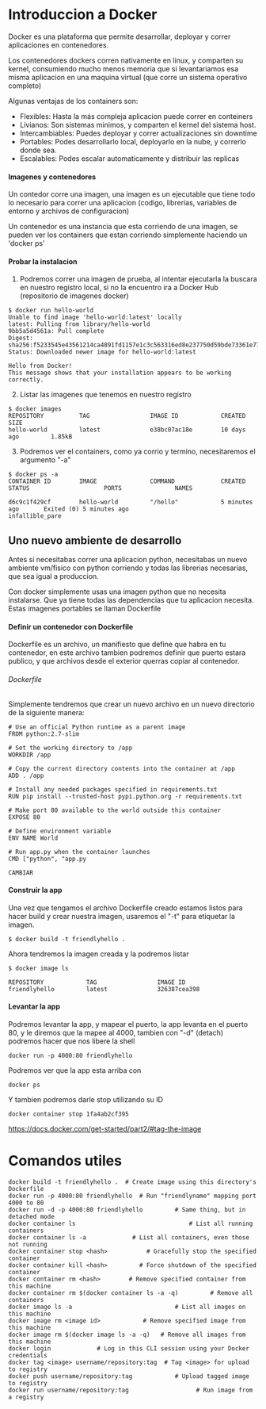 # Introduccion a Docker

Docker es una plataforma que permite desarrollar, deployar y correr aplicaciones en contenedores.

Los contenedores dockers corren nativamente en linux, y comparten su kernel, consumiendo mucho menos memoria que si levantariamos esa misma aplicacion en una maquina virtual (que corre un sistema operativo completo)

Algunas ventajas de los containers son:

- Flexibles: Hasta la más compleja aplicacion puede correr en conteiners
- Livianos: Son sistemas minimos, y comparten el kernel del sistema host.
- Intercambiables: Puedes deployar y correr actualizaciones sin downtime
- Portables: Podes desarrollarlo local, deployarlo en la nube, y correrlo donde sea.
- Escalables: Podes escalar automaticamente y distribuir las replicas

#### Imagenes y contenedores

Un contedor corre una imagen, una imagen es un ejecutable que tiene todo lo necesario para correr una aplicacion (codigo, librerias, variables de entorno y archivos de configuracion)

Un contenedor es una instancia que esta corriendo de una imagen, se pueden ver los containers que estan corriendo simplemente haciendo un 'docker ps'

#### Probar la instalacion

1. Podremos correr una imagen de prueba, al intentar ejecutarla la buscara en nuestro registro local, si no la encuentro ira a Docker Hub (repositorio de imagenes docker)

```
$ docker run hello-world
Unable to find image 'hello-world:latest' locally
latest: Pulling from library/hello-world
9bb5a5d4561a: Pull complete 
Digest: sha256:f5233545e43561214ca4891fd1157e1c3c563316ed8e237750d59bde73361e77
Status: Downloaded newer image for hello-world:latest

Hello from Docker!
This message shows that your installation appears to be working correctly.
```

2. Listar las imagenes que tenemos en nuestro registro
```
$ docker images 
REPOSITORY          TAG                 IMAGE ID            CREATED             SIZE
hello-world         latest              e38bc07ac18e        10 days ago         1.85kB
```

3. Podremos ver el containers, como ya corrio y termino, necesitaremos el argumento "-a"
```
$ docker ps -a
CONTAINER ID        IMAGE               COMMAND             CREATED             STATUS                     PORTS               NAMES

d6c9c1f429cf        hello-world         "/hello"            5 minutes ago       Exited (0) 5 minutes ago                       infallible_pare
```



## Uno nuevo ambiente de desarrollo

Antes si necesitabas correr una aplicacion python, necesitabas un nuevo ambiente vm/fisico con python corriendo y todas las librerias necesarias, que sea igual a produccion.

Con docker simplemente usas una imagen python que no necesita instalarse.
Que ya tiene todas las dependencias que tu aplicacion necesita.
Estas imagenes portables se llaman Dockerfile



#### Definir un contenedor con Dockerfile

Dockerfile es un archivo, un manifiesto que define que habra en tu contenedor, en este archivo tambien podremos definir que puerto estara publico, y que archivos desde el exterior querras copiar al contenedor.



###### Dockerfile

Simplemente tendremos que crear un nuevo archivo en un nuevo directorio de la siguiente manera:



```
# Use an official Python runtime as a parent image
FROM python:2.7-slim

# Set the working directory to /app
WORKDIR /app

# Copy the current directory contents into the container at /app
ADD . /app

# Install any needed packages specified in requirements.txt
RUN pip install --trusted-host pypi.python.org -r requirements.txt

# Make port 80 available to the world outside this container
EXPOSE 80

# Define environment variable
ENV NAME World

# Run app.py when the container launches
CMD ["python", "app.py

CAMBIAR
```



#### Construir la app

Una vez que tengamos el archivo Dockerfile creado estamos listos para hacer build y crear nuestra imagen, usaremos el "-t" para etiquetar la imagen.

```
$ docker build -t friendlyhello .
```

Ahora tendremos la imagen creada y la podremos listar

```
$ docker image ls

REPOSITORY            TAG                 IMAGE ID
friendlyhello         latest              326387cea398
```



#### Levantar la app

Podremos levantar la app, y mapear el puerto, la app levanta en el puerto 80, y le diremos que la mapee al 4000, tambien con "-d" (detach) podremos hacer que nos libere la shell

```
docker run -p 4000:80 friendlyhello
```

Podremos ver que la app esta arriba con 

```
docker ps 
```

Y tambien podremos darle stop utilizando su ID

```
docker container stop 1fa4ab2cf395
```

https://docs.docker.com/get-started/part2/#tag-the-image

# Comandos utiles

```
docker build -t friendlyhello .  # Create image using this directory's Dockerfile
docker run -p 4000:80 friendlyhello  # Run "friendlyname" mapping port 4000 to 80
docker run -d -p 4000:80 friendlyhello         # Same thing, but in detached mode
docker container ls                                # List all running containers
docker container ls -a             # List all containers, even those not running
docker container stop <hash>           # Gracefully stop the specified container
docker container kill <hash>         # Force shutdown of the specified container
docker container rm <hash>        # Remove specified container from this machine
docker container rm $(docker container ls -a -q)         # Remove all containers
docker image ls -a                             # List all images on this machine
docker image rm <image id>            # Remove specified image from this machine
docker image rm $(docker image ls -a -q)   # Remove all images from this machine
docker login             # Log in this CLI session using your Docker credentials
docker tag <image> username/repository:tag  # Tag <image> for upload to registry
docker push username/repository:tag            # Upload tagged image to registry
docker run username/repository:tag                   # Run image from a registry
```